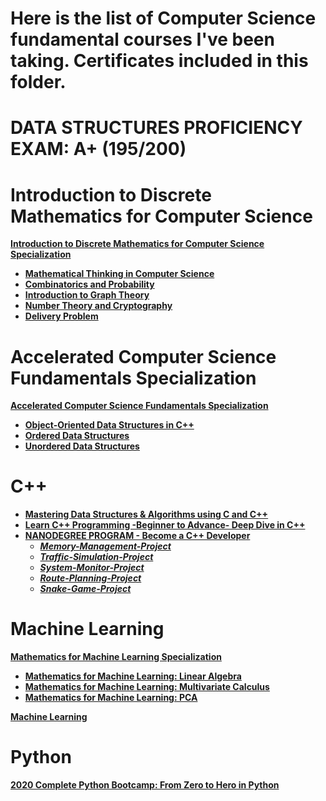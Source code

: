 # Here is the list of Computer Science fundamental courses I've been taking. Certificates included in this folder. 



# DATA STRUCTURES PROFICIENCY EXAM: A+ (195/200)



# Introduction to Discrete Mathematics for Computer Science
**[Introduction to Discrete Mathematics for Computer Science Specialization](https://www.coursera.org/specializations/discrete-mathematics?)**
+ **[Mathematical Thinking in Computer Science](https://www.coursera.org/learn/what-is-a-proof?specialization=discrete-mathematics)**
+ **[Combinatorics and Probability](https://www.coursera.org/learn/combinatorics?specialization=discrete-mathematics)**
+ **[Introduction to Graph Theory](https://www.coursera.org/learn/graphs?specialization=discrete-mathematics)**
+ **[Number Theory and Cryptography](https://www.coursera.org/learn/number-theory-cryptography?specialization=discrete-mathematics)**
+ **[Delivery Problem](https://www.coursera.org/learn/delivery-problem)**


# Accelerated Computer Science Fundamentals Specialization
**[Accelerated Computer Science Fundamentals Specialization](https://www.coursera.org/specializations/cs-fundamentals)**
+ **[Object-Oriented Data Structures in C++](https://www.coursera.org/learn/cs-fundamentals-1)**
+ **[Ordered Data Structures](https://www.coursera.org/learn/cs-fundamentals-2)**
+ **[Unordered Data Structures](https://www.coursera.org/learn/cs-fundamentals-3)**


# C++
+ **[Mastering Data Structures & Algorithms using C and C++](https://www.udemy.com/share/101WoeBEAccF9bQHw=/)**
+ **[Learn C++ Programming -Beginner to Advance- Deep Dive in C++](https://www.udemy.com/share/101WveBEAccF9bQHw=/)**
+ **[NANODEGREE PROGRAM - Become a C++ Developer](https://www.udacity.com/course/c-plus-plus-nanodegree--nd213)**
    * ***[Memory-Management-Project](https://github.com/gassysoil/Memory-Management-Project.git)***
    * ***[Traffic-Simulation-Project](https://github.com/gassysoil/Traffic-Simulation-Project.git)***
    * ***[System-Monitor-Project](https://github.com/gassysoil/System-Monitor-Project.git)***
    * ***[Route-Planning-Project](https://github.com/gassysoil/Route-Planning-Project.git)***
    * ***[Snake-Game-Project](https://github.com/gassysoil/Snake-Game-Project.git)***


# Machine Learning
**[Mathematics for Machine Learning Specialization](https://www.coursera.org/specializations/mathematics-machine-learning)**
+ **[Mathematics for Machine Learning: Linear Algebra](https://www.coursera.org/learn/linear-algebra-machine-learning)**
+ **[Mathematics for Machine Learning: Multivariate Calculus](https://www.coursera.org/learn/multivariate-calculus-machine-learning)**
+ **[Mathematics for Machine Learning: PCA](https://www.coursera.org/learn/pca-machine-learning)**

**[Machine Learning](https://www.coursera.org/learn/machine-learning?)**


# Python
**[2020 Complete Python Bootcamp: From Zero to Hero in Python](https://www.udemy.com/share/101W8QBEAccF9bQHw=/)**
